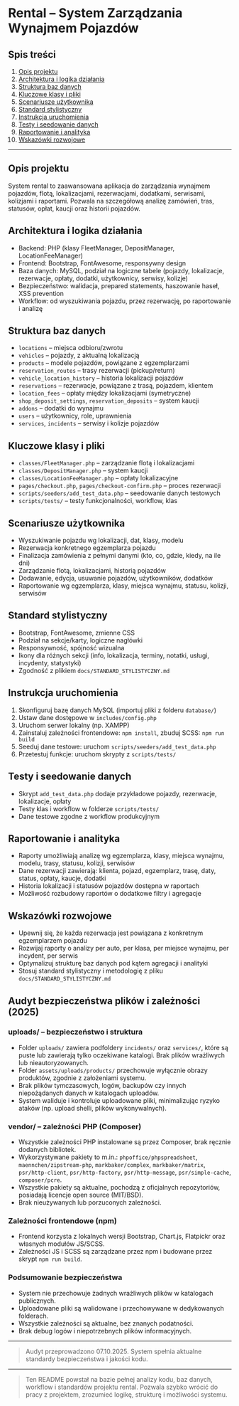 # Rental – System Zarządzania Wynajmem Pojazdów

## Spis treści
1. [Opis projektu](#opis-projektu)
2. [Architektura i logika działania](#architektura-i-logika-działania)
3. [Struktura baz danych](#struktura-baz-danych)
4. [Kluczowe klasy i pliki](#kluczowe-klasy-i-pliki)
5. [Scenariusze użytkownika](#scenariusze-uzytkownika)
6. [Standard stylistyczny](#standard-stylistyczny)
7. [Instrukcja uruchomienia](#instrukcja-uruchomienia)
8. [Testy i seedowanie danych](#testy-i-seedowanie-danych)
9. [Raportowanie i analityka](#raportowanie-i-analityka)
10. [Wskazówki rozwojowe](#wskazowki-rozwojowe)

---

## Opis projektu
System rental to zaawansowana aplikacja do zarządzania wynajmem pojazdów, flotą, lokalizacjami, rezerwacjami, dodatkami, serwisami, kolizjami i raportami. Pozwala na szczegółową analizę zamówień, tras, statusów, opłat, kaucji oraz historii pojazdów.

## Architektura i logika działania
- Backend: PHP (klasy FleetManager, DepositManager, LocationFeeManager)
- Frontend: Bootstrap, FontAwesome, responsywny design
- Baza danych: MySQL, podział na logiczne tabele (pojazdy, lokalizacje, rezerwacje, opłaty, dodatki, użytkownicy, serwisy, kolizje)
- Bezpieczeństwo: walidacja, prepared statements, haszowanie haseł, XSS prevention
- Workflow: od wyszukiwania pojazdu, przez rezerwację, po raportowanie i analizę

## Struktura baz danych
- `locations` – miejsca odbioru/zwrotu
- `vehicles` – pojazdy, z aktualną lokalizacją
- `products` – modele pojazdów, powiązane z egzemplarzami
- `reservation_routes` – trasy rezerwacji (pickup/return)
- `vehicle_location_history` – historia lokalizacji pojazdów
- `reservations` – rezerwacje, powiązane z trasą, pojazdem, klientem
- `location_fees` – opłaty między lokalizacjami (symetryczne)
- `shop_deposit_settings`, `reservation_deposits` – system kaucji
- `addons` – dodatki do wynajmu
- `users` – użytkownicy, role, uprawnienia
- `services`, `incidents` – serwisy i kolizje pojazdów

## Kluczowe klasy i pliki
- `classes/FleetManager.php` – zarządzanie flotą i lokalizacjami
- `classes/DepositManager.php` – system kaucji
- `classes/LocationFeeManager.php` – opłaty lokalizacyjne
- `pages/checkout.php`, `pages/checkout-confirm.php` – proces rezerwacji
- `scripts/seeders/add_test_data.php` – seedowanie danych testowych
- `scripts/tests/` – testy funkcjonalności, workflow, klas

## Scenariusze użytkownika
- Wyszukiwanie pojazdu wg lokalizacji, dat, klasy, modelu
- Rezerwacja konkretnego egzemplarza pojazdu
- Finalizacja zamówienia z pełnymi danymi (kto, co, gdzie, kiedy, na ile dni)
- Zarządzanie flotą, lokalizacjami, historią pojazdów
- Dodawanie, edycja, usuwanie pojazdów, użytkowników, dodatków
- Raportowanie wg egzemplarza, klasy, miejsca wynajmu, statusu, kolizji, serwisów

## Standard stylistyczny
- Bootstrap, FontAwesome, zmienne CSS
- Podział na sekcje/karty, logiczne nagłówki
- Responsywność, spójność wizualna
- Ikony dla różnych sekcji (info, lokalizacja, terminy, notatki, usługi, incydenty, statystyki)
- Zgodność z plikiem `docs/STANDARD_STYLISTYCZNY.md`

## Instrukcja uruchomienia
1. Skonfiguruj bazę danych MySQL (importuj pliki z folderu `database/`)
2. Ustaw dane dostępowe w `includes/config.php`
3. Uruchom serwer lokalny (np. XAMPP)
4. Zainstaluj zależności frontendowe: `npm install`, zbuduj SCSS: `npm run build`
5. Seeduj dane testowe: uruchom `scripts/seeders/add_test_data.php`
6. Przetestuj funkcje: uruchom skrypty z `scripts/tests/`

## Testy i seedowanie danych
- Skrypt `add_test_data.php` dodaje przykładowe pojazdy, rezerwacje, lokalizacje, opłaty
- Testy klas i workflow w folderze `scripts/tests/`
- Dane testowe zgodne z workflow produkcyjnym

## Raportowanie i analityka
- Raporty umożliwiają analizę wg egzemplarza, klasy, miejsca wynajmu, modelu, trasy, statusu, kolizji, serwisów
- Dane rezerwacji zawierają: klienta, pojazd, egzemplarz, trasę, daty, status, opłaty, kaucje, dodatki
- Historia lokalizacji i statusów pojazdów dostępna w raportach
- Możliwość rozbudowy raportów o dodatkowe filtry i agregacje

## Wskazówki rozwojowe
- Upewnij się, że każda rezerwacja jest powiązana z konkretnym egzemplarzem pojazdu
- Rozwijaj raporty o analizy per auto, per klasa, per miejsce wynajmu, per incydent, per serwis
- Optymalizuj strukturę baz danych pod kątem agregacji i analityki
- Stosuj standard stylistyczny i metodologię z pliku `docs/STANDARD_STYLISTYCZNY.md`

## Audyt bezpieczeństwa plików i zależności (2025)

### uploads/ – bezpieczeństwo i struktura
- Folder `uploads/` zawiera podfoldery `incidents/` oraz `services/`, które są puste lub zawierają tylko oczekiwane katalogi. Brak plików wrażliwych lub nieautoryzowanych.
- Folder `assets/uploads/products/` przechowuje wyłącznie obrazy produktów, zgodnie z założeniami systemu.
- Brak plików tymczasowych, logów, backupów czy innych niepożądanych danych w katalogach uploadów.
- System waliduje i kontroluje uploadowane pliki, minimalizując ryzyko ataków (np. upload shelli, plików wykonywalnych).

### vendor/ – zależności PHP (Composer)
- Wszystkie zależności PHP instalowane są przez Composer, brak ręcznie dodanych bibliotek.
- Wykorzystywane pakiety to m.in.: `phpoffice/phpspreadsheet`, `maennchen/zipstream-php`, `markbaker/complex`, `markbaker/matrix`, `psr/http-client`, `psr/http-factory`, `psr/http-message`, `psr/simple-cache`, `composer/pcre`.
- Wszystkie pakiety są aktualne, pochodzą z oficjalnych repozytoriów, posiadają licencje open source (MIT/BSD).
- Brak nieużywanych lub porzuconych zależności.

### Zależności frontendowe (npm)
- Frontend korzysta z lokalnych wersji Bootstrap, Chart.js, Flatpickr oraz własnych modułów JS/SCSS.
- Zależności JS i SCSS są zarządzane przez npm i budowane przez skrypt `npm run build`.

### Podsumowanie bezpieczeństwa
- System nie przechowuje żadnych wrażliwych plików w katalogach publicznych.
- Uploadowane pliki są walidowane i przechowywane w dedykowanych folderach.
- Wszystkie zależności są aktualne, bez znanych podatności.
- Brak debug logów i niepotrzebnych plików informacyjnych.

---

> Audyt przeprowadzono 07.10.2025. System spełnia aktualne standardy bezpieczeństwa i jakości kodu.

---

> Ten README powstał na bazie pełnej analizy kodu, baz danych, workflow i standardów projektu rental. Pozwala szybko wrócić do pracy z projektem, zrozumieć logikę, strukturę i możliwości systemu.
